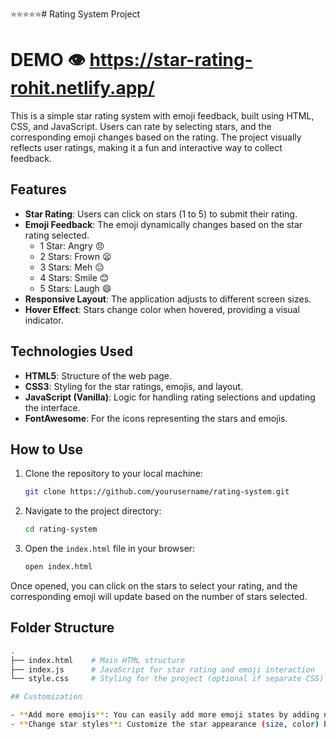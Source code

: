 ⭐⭐⭐⭐⭐# Rating System Project
# DEMO 👁️ https://star-rating-rohit.netlify.app/

This is a simple star rating system with emoji feedback, built using HTML, CSS, and JavaScript. Users can rate by selecting stars, and the corresponding emoji changes based on the rating. The project visually reflects user ratings, making it a fun and interactive way to collect feedback.

## Features

- **Star Rating**: Users can click on stars (1 to 5) to submit their rating.
- **Emoji Feedback**: The emoji dynamically changes based on the star rating selected.
  - 1 Star: Angry 😠
  - 2 Stars: Frown 😦
  - 3 Stars: Meh 😐
  - 4 Stars: Smile 😊
  - 5 Stars: Laugh 😄
- **Responsive Layout**: The application adjusts to different screen sizes.
- **Hover Effect**: Stars change color when hovered, providing a visual indicator.

## Technologies Used

- **HTML5**: Structure of the web page.
- **CSS3**: Styling for the star ratings, emojis, and layout.
- **JavaScript (Vanilla)**: Logic for handling rating selections and updating the interface.
- **FontAwesome**: For the icons representing the stars and emojis.

## How to Use

1. Clone the repository to your local machine:
   ```bash
   git clone https://github.com/yourusername/rating-system.git
   ```
2. Navigate to the project directory:
   ```bash
   cd rating-system
   ```
3. Open the `index.html` file in your browser:
   ```bash
   open index.html
   ```

Once opened, you can click on the stars to select your rating, and the corresponding emoji will update based on the number of stars selected.

## Folder Structure

```bash
.
├── index.html    # Main HTML structure
├── index.js      # JavaScript for star rating and emoji interaction
└── style.css     # Styling for the project (optional if separate CSS)

## Customization

- **Add more emojis**: You can easily add more emoji states by adding new icons to the `.emoji-box` and modifying the JavaScript logic.
- **Change star styles**: Customize the star appearance (size, color) by modifying the CSS.
